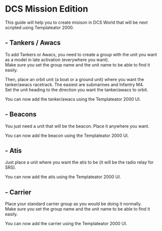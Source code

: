 # DCS Mission Edition

This guide will help you to create misison in DCS World that will be next scripted using Templateator 2000.

## - Tankers / Awacs

To add Tankers or Awacs, you need to create a group with the unit you want as a model in late activation (everywhere you want).<br>
Make sure you set the group name and the unit name to be able to find it easily.

Then, place an orbit unit (a boat or a ground unit) where you want the tanker/awacs racetrack. The easiest are submarines and Infantry M4.<br>
Set the unit heading to the direction you want the tanker/awacs to orbit.

You can now add the tanker/awacs using the Templateator 2000 UI.

## - Beacons

You just need a unit that will be the beacon. Place it anywhere you want.

You can now add the beacon using the Templateator 2000 UI.

## - Atis

Just place a unit where you want the atis to be (it will be the radio relay for SRS).

You can now add the atis using the Templateator 2000 UI.

## - Carrier

Place your standard carrier group as you would be doing it normally.<br>
Make sure you set the group name and the unit name to be able to find it easily.

You can now add the carrier using the Templateator 2000 UI.
